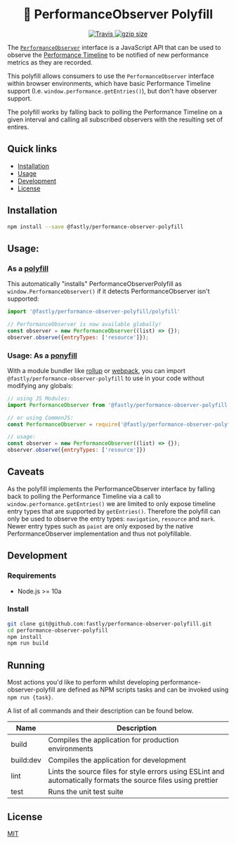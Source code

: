 <h1 align="center" style="border-bottom: none;">🔎 PerformanceObserver Polyfill</h1>
<p align="center">
  <a href="https://travis-ci.org/fastly/performance-observer-polyfill">
    <img alt="Travis" src="https://img.shields.io/travis/fastly/performance-observer-polyfill/master.svg">
  </a>
  <a href="https://unpkg.com/@fastly/performance-observer-polyfill/polyfill">
    <img src="https://img.badgesize.io/https://unpkg.com/@fastly/performance-observer-polyfill/polyfill/index.js?compression=gzip" alt="gzip size">
  </a>
</p>

The [`PerformanceObserver`](https://developer.mozilla.org/en-US/docs/Web/API/PerformanceObserver) interface is a JavaScript API that can be used to observe the [Performance Timeline](https://www.w3.org/TR/performance-timeline-2/#dfn-performance-timeline) to be notified of new performance metrics as they are recorded.

This polyfill allows consumers to use the `PerformanceObserver` interface within browser environments, which have basic Performance Timeline support (I.e. `window.performance.getEntries()`), but don't have observer support. 

The polyfill works by falling back to polling the Performance Timeline on a given interval and calling all subscribed observers with the resulting set of entires. 

## Quick links
- [Installation](#installation)
- [Usage](#usage)
- [Development](#development)
- [License](#license)

## Installation
```sh
npm install --save @fastly/performance-observer-polyfill
```

## Usage: 

### As a [polyfill](https://ponyfill.com/#polyfill)
This automatically "installs" PerformanceObserverPolyfill as `window.PerformanceObserver()` if it detects PerformanceObserver isn't supported:

```js
import '@fastly/performance-observer-polyfill/polyfill'

// PerformanceObserver is now available globally!
const observer = new PerformanceObserver((list) => {});
observer.observe({entryTypes: ['resource']});
```

### Usage: As a [ponyfill](https://github.com/sindresorhus/ponyfill)

With a module bundler like [rollup](http://rollupjs.org) or [webpack](https://webpack.js.org),
you can import `@fastly/performance-observer-polyfill` to use in your code without modifying any globals:

```js
// using JS Modules:
import PerformanceObserver from '@fastly/performance-observer-polyfill'

// or using CommonJS:
const PerformanceObserver = require('@fastly/performance-observer-polyfill')

// usage:
const observer = new PerformanceObserver((list) => {});
observer.observe({entryTypes: ['resource']})
```

## Caveats
As the polyfill implements the PerformanceObserver interface by falling back to polling the Performance Timeline via a call to `window.performance.getEntries()` we are limited to only expose timeline entry types that are supported by `getEntries()`. Therefore the polyfill can only be used to observe the entry types: `navigation`, `resource` and `mark`. Newer entry types such as `paint` are only exposed by the native PerformanceObserver implementation and thus not polyfillable. 

## Development

### Requirements
- Node.js >= 10a

### Install
```sh
git clone git@github.com:fastly/performance-observer-polyfill.git
cd performance-observer-polyfill
npm install
npm run build
```

## Running
Most actions you'd like to perform whilst developing performance-observer-polyfill are defined as NPM scripts tasks and can be invoked using `npm run {task}`.

A list of all commands and their description can be found below.


| Name      | Description                                                                                                    |
| --------- | -------------------------------------------------------------------------------------------------------------- |
| build     | Compiles the application for production environments                                                           |
| build:dev | Compiles the application for development                                                                       |
| lint      | Lints the source files for style errors using ESLint and automatically formats the source files using prettier |
| test      | Runs the unit test suite                                                                                       |

## License
[MIT](https://github.com/fastly/insights.js/blob/master/LICENSE)
